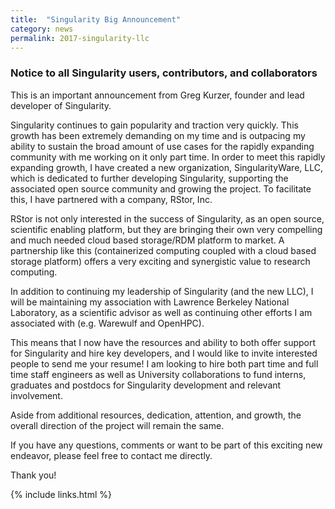 ```yaml
---
title:  "Singularity Big Announcement"
category: news
permalink: 2017-singularity-llc
---
```


### Notice to all Singularity users, contributors, and collaborators

This is an important announcement from Greg Kurzer, founder and lead developer of Singularity.

Singularity continues to gain popularity and traction very quickly. This growth has been extremely demanding on my time and is outpacing my ability to sustain the broad amount of use cases for the rapidly expanding community with me working on it only part time. In order to meet this rapidly expanding growth, I have created a new organization, SingularityWare, LLC, which is dedicated to further developing Singularity, supporting the associated open source community and growing the project. To facilitate this, I have partnered with a company, RStor, Inc.

RStor is not only interested in the success of Singularity, as an open source, scientific enabling platform, but they are bringing their own very compelling and much needed cloud based storage/RDM platform to market. A partnership like this (containerized computing coupled with a cloud based storage platform) offers a very exciting and synergistic value to research computing.

In addition to continuing my leadership of Singularity (and the new LLC), I will be maintaining my association with Lawrence Berkeley National Laboratory, as a scientific advisor as well as continuing other efforts I am associated with (e.g. Warewulf and OpenHPC).

This means that I now have the resources and ability to both offer support for Singularity and hire key developers, and I would like to invite interested people to send me your resume! I am looking to hire both part time and full time staff engineers as well as University collaborations to fund interns, graduates and postdocs for Singularity development and relevant involvement.

Aside from additional resources, dedication, attention, and growth, the overall direction of the project will remain the same.

If you have any questions, comments or want to be part of this exciting new endeavor, please feel free to contact me directly.

Thank you!

{% include links.html %}

